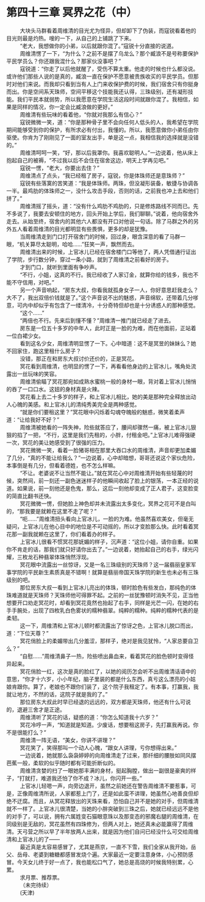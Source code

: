 <h1>第四十三章 冥界之花（中）</h1>
<div id="content">&nbsp&nbsp&nbsp&nbsp&nbsp&nbsp&nbsp&nbsp
 大块头马群看着周维清的目光尤为怪异，但却卸下了伪装，而寇锐看着他的目光则最是灼热。嗖的一下，从自己的上铺跳了下来。
 <br/>&nbsp&nbsp&nbsp&nbsp&nbsp&nbsp&nbsp&nbsp
 “老大，我想做你的小弟，以后就跟你混了。”寇锐十分直接的说道。
 <br/>&nbsp&nbsp&nbsp&nbsp&nbsp&nbsp&nbsp&nbsp
 周维清愣了一下，“为什么？之前不是摆了乌龙么？那个臧浪不是号称要保护平民学员么？你还跟我混什么？那家伙没事吧？”
 <br/>&nbsp&nbsp&nbsp&nbsp&nbsp&nbsp&nbsp&nbsp
 寇锐道：“你走了以后他就醒了，受伤不算太重。他走的时候也什么都没说。或许他们那些人说的是真的，臧浪一直在保护不愿意被贵族收买的平民学员。但那时对他们来说。而我却只看到当有人上门来收保护费的时候，我们宿舍只有你挺身而出。你是空间系天珠师，空间平移这个技能我还认得，三珠级别，还有凝形技能。我们平民本就弱势，所以我愿意在学院生活这段时间就跟你混了。我相信，如果是同样的情况，你一定会比臧浪做的更好。”
 <br/>&nbsp&nbsp&nbsp&nbsp&nbsp&nbsp&nbsp&nbsp
 周维清有些玩味的看着他，“你就对我那么有信心？”
 <br/>&nbsp&nbsp&nbsp&nbsp&nbsp&nbsp&nbsp&nbsp
 寇锐微微一笑，道：“你是那种骨子里不会向任何人低头的人，我希望在学院期间能够受到你的保护，有所求必有付出，我懂的。所以，我愿意做你小弟任由你驱使。你肯为了刚刚见了一面的室友出手，单是这一点，我相信我的选择就是没错的。”
 <br/>&nbsp&nbsp&nbsp&nbsp&nbsp&nbsp&nbsp&nbsp
 周维清呵呵一笑，“好，那以后我罩你。我喜欢聪明人。”一边说着，他从床上抱起自己的被褥，“不过我以后不会住在宿舍这边，明天上学再见吧。”
 <br/>&nbsp&nbsp&nbsp&nbsp&nbsp&nbsp&nbsp&nbsp
 寇锐一愣，“老大，你要出去住？”
 <br/>&nbsp&nbsp&nbsp&nbsp&nbsp&nbsp&nbsp&nbsp
 周维清点了点头，“我已经租了房子，寇锐，你是体珠师还是意珠师？”
 <br/>&nbsp&nbsp&nbsp&nbsp&nbsp&nbsp&nbsp&nbsp
 寇锐有些落寞的苦笑道：“我是体珠师。两珠，但没凝形装备，敏捷与协调各一半。最鸡肋的体珠师之一，没什么攻击手段，否则的话，之前我也冲上去和他们拼了。”
 <br/>&nbsp&nbsp&nbsp&nbsp&nbsp&nbsp&nbsp&nbsp
 周维清摇了摇头，道：“没有什么鸡肋不鸡肋的，只是修炼路线不同而已。先不多说了，我要去安顿住的地方，回头开始上学后，我们聊聊。”说着，他向宿舍外走去。从始至终，宿舍内的其他六人都没有开口对他说一句话。除了马群之外的另外五人看着周维清的目光都明显有些畏惧，更多的却是犹豫。
 <br/>&nbsp&nbsp&nbsp&nbsp&nbsp&nbsp&nbsp&nbsp
 当周维清走到门口打开宿舍门的时候，回过身，眼含深意的看了马群一眼，“机关算尽太聪明，哈哈……”狂笑一声，飘然而去。
 <br/>&nbsp&nbsp&nbsp&nbsp&nbsp&nbsp&nbsp&nbsp
 周维清出来的时候，上官冰儿已经在宿舍楼门口等他了，两人凭借通行证出了学院，步行数分钟，穿过一条小路，就到了周维清之前看好的房子。
 <br/>&nbsp&nbsp&nbsp&nbsp&nbsp&nbsp&nbsp&nbsp
 才到门口，就听到里面有争吵声。
 <br/>&nbsp&nbsp&nbsp&nbsp&nbsp&nbsp&nbsp&nbsp
 “不行，小姐，这真的不行。我已经收了人家订金，就算你给的钱多，我也不能不守信用，对吧。”
 <br/>&nbsp&nbsp&nbsp&nbsp&nbsp&nbsp&nbsp&nbsp
 另一个声音响起，“房东大叔，你看我就孤身女子一人，你好意思赶我走么？大不了，我出双倍价钱就是了。”这个声音说不出的魅惑，声音绵软，还带着几分嗲意，可内中却似乎有包含了一缕清冷，十分奇特但却也是十分诱惑人的那种感觉。
 <br/>&nbsp&nbsp&nbsp&nbsp&nbsp&nbsp&nbsp&nbsp
 “这个……”
 <br/>&nbsp&nbsp&nbsp&nbsp&nbsp&nbsp&nbsp&nbsp
 “两倍也不行。先来后到懂不懂？”周维清一推门就已经走了进去。
 <br/>&nbsp&nbsp&nbsp&nbsp&nbsp&nbsp&nbsp&nbsp
 房东是一位五十多岁的中年人，此时正是一脸的为难，而在他面前，正站着一位白裙少女。
 <br/>&nbsp&nbsp&nbsp&nbsp&nbsp&nbsp&nbsp&nbsp
 看到这名少女，周维清明显愣了一下。心中暗道：这不是冥昱的妹妹么？她不回家住，跑这里租什么房子？
 <br/>&nbsp&nbsp&nbsp&nbsp&nbsp&nbsp&nbsp&nbsp
 没错，那正在和房东大叔讨价还价的，正是冥花。
 <br/>&nbsp&nbsp&nbsp&nbsp&nbsp&nbsp&nbsp&nbsp
 冥花看到周维清，也明显的愣了一下，再看看他身边的上官冰儿，嘴角处流露出一丝玩味的笑容。
 <br/>&nbsp&nbsp&nbsp&nbsp&nbsp&nbsp&nbsp&nbsp
 周维清偷瞄了冥花那宛如成熟水蜜桃一般的身材一眼，背对着上官冰儿悄悄的吞了一口口水。这妞的身材真是火辣。
 <br/>&nbsp&nbsp&nbsp&nbsp&nbsp&nbsp&nbsp&nbsp
 冥花看上去二十多岁的样子，和上官冰儿相比，她的美是那种完全释放出动人心魄的美感。和上官冰儿的清纯秀美完全是两种感觉。
 <br/>&nbsp&nbsp&nbsp&nbsp&nbsp&nbsp&nbsp&nbsp
 “就是你们要租这里？”冥花眼中闪烁着勾魂夺魄般的魅惑，微笑着柔声道：“让给我好不好？”
 <br/>&nbsp&nbsp&nbsp&nbsp&nbsp&nbsp&nbsp&nbsp
 周维清被她看的一阵失神，险些就答应了，腰间却骤然一痛，被上官冰儿狠狠的掐了一把，“不行，这里是我们先租的，小胖，付租金吧。”上官冰儿难得强硬一次，冥花的美让她感受到了很强的压力。
 <br/>&nbsp&nbsp&nbsp&nbsp&nbsp&nbsp&nbsp&nbsp
 冥花微微一笑，看着一脸猪哥相在那里大吞口水的周维清，声音却更加柔媚了几分，“真的不能让给我么？”一边说着，心中却暗想，哥哥还说这个家伙危险，本事倒是有几分，但看着德姓，也不怎么样嘛。
 <br/>&nbsp&nbsp&nbsp&nbsp&nbsp&nbsp&nbsp&nbsp
 “不让。老婆说不让当然不能让。”就在冥花心中对周维清开始有些轻蔑的时候，突然间，前一刻还一副色迷迷样子的他瞬间收起了脸上的银荡，一本正经的说道。如果说，前一刻他还是色鬼，那么，这后一刻他却变成了正人君子，这变脸变的简直比翻书还快。
 <br/>&nbsp&nbsp&nbsp&nbsp&nbsp&nbsp&nbsp&nbsp
 冥花微微一愣，但她脸上神色却并未流露出太多变化，冥界之花可不是白叫的，“那我要是就赖在这里不走了呢？”
 <br/>&nbsp&nbsp&nbsp&nbsp&nbsp&nbsp&nbsp&nbsp
 “呃……”周维清扭头看向上官冰儿，一脸的为难。他虽然喜欢美女，但毫无疑问，上官冰儿在他心目中的地位是不可动摇的，所以才变脸那么快。此时看着冥花那一副我就赖在这里了，你们看着办的样子。
 <br/>&nbsp&nbsp&nbsp&nbsp&nbsp&nbsp&nbsp&nbsp
 上官冰儿很看不惯冥花那妩媚的样子，沉声道：“这位小姐，请你自重。如果你不肯走的话，那我们就只好请你出去了。”一边说着，她抬起自己的右手，绿光闪耀，三枚龙石种翡翠体珠悄然浮现。
 <br/>&nbsp&nbsp&nbsp&nbsp&nbsp&nbsp&nbsp&nbsp
 冥花眼中流露出一丝惊讶，又是一名三珠级别的天珠师？这一届翡丽皇家军事学院的平民新生素质真是不错啊！就算是翡丽帝国天珠学院的新生也未必有三珠级别的吧。
 <br/>&nbsp&nbsp&nbsp&nbsp&nbsp&nbsp&nbsp&nbsp
 那位房东大叔一看到上官冰儿亮出的体珠，顿时脸色有些发白，那纯色的体珠难道就是天珠师？天珠师他可得罪不起。之前的一丝犹豫顿时消失不见，正当他想要开口劝走冥花时，却看到冥花竟然也抬起了右手，同样是光芒一闪，在她的右手手腕处，出现了四枚乳白色雾状的糯种翡翠。纯粹的糯种。纯粹的糯种代表的是柔韧。
 <br/>&nbsp&nbsp&nbsp&nbsp&nbsp&nbsp&nbsp&nbsp
 这一下，周维清和上官冰儿顿时都流露出了惊讶之色，上官冰儿脱口而出，道：“下位天尊？”
 <br/>&nbsp&nbsp&nbsp&nbsp&nbsp&nbsp&nbsp&nbsp
 冥花俏脸上的柔媚带出几分羞涩，那样子，绝对是我见犹怜，“人家总要自卫么？”
 <br/>&nbsp&nbsp&nbsp&nbsp&nbsp&nbsp&nbsp&nbsp
 “自慰……”周维清鼻子一热，险些喷出鼻血来，看着冥花的脸色顿时变得怪异起来。
 <br/>&nbsp&nbsp&nbsp&nbsp&nbsp&nbsp&nbsp&nbsp
 冥花俏脸一红，这次是真的脸红了，以她的阅历怎会听不出周维清话语中的意思，“你才十六岁，小小年纪，脑子里装的都是什么东西，真亏这么漂亮的小姑娘肯跟你。算了，老娘也不跟你们装了，这个院子我租定了。有本事，打赢我，我就让地方，不然的话，这院子就是我的了。”
 <br/>&nbsp&nbsp&nbsp&nbsp&nbsp&nbsp&nbsp&nbsp
 那位房东大叔此时早已经退的远远的，双方都是天珠师，他还有什么可说的，退避三舍才是正途。
 <br/>&nbsp&nbsp&nbsp&nbsp&nbsp&nbsp&nbsp&nbsp
 周维清听了冥花的话，疑惑的道：“你怎么知道我十六岁？”
 <br/>&nbsp&nbsp&nbsp&nbsp&nbsp&nbsp&nbsp&nbsp
 冥花冷哼一声，“知道就是知道。少废话，想要租这房子，先打赢我再说。你不是很能打么？”
 <br/>&nbsp&nbsp&nbsp&nbsp&nbsp&nbsp&nbsp&nbsp
 周维清一阵无语，“美女，你讲不讲理？”
 <br/>&nbsp&nbsp&nbsp&nbsp&nbsp&nbsp&nbsp&nbsp
 冥花笑了，笑得那叫一个动人心魄，“跟女人讲理，亏你想得出来。”
 <br/>&nbsp&nbsp&nbsp&nbsp&nbsp&nbsp&nbsp&nbsp
 一边说着，她就那么袅袅婷婷的向周维清走了过来，那纤细的腰肢如同风摆芭蕉一般，柔软的似乎随时都有可能折断似的。
 <br/>&nbsp&nbsp&nbsp&nbsp&nbsp&nbsp&nbsp&nbsp
 周维清贪婪的扫了一眼她那丰满的身材，挺起胸膛，做出一副很是豪爽的样子，“打就打，难道我还怕了你不成？冰儿，你闪开一些。”
 <br/>&nbsp&nbsp&nbsp&nbsp&nbsp&nbsp&nbsp&nbsp
 上官冰儿轻嗯一声，向旁边退开，虽然之前她还在警告周维清不要惹事，可是，正像周维清所说，人家都惹上门了，还是如此蛮不讲理，她虽然心地善良但却绝不迂腐。而且，从冥花释放出的天珠来看，恐怕自己并不是她的对手，但周维清就不一样了。上官冰儿很清楚，当她的小胖突破到三珠之后，她就已经远远不是他的对手了，可以说，拥有六属姓变石猫眼意珠以及那变态的邪魔右腿的周维清，在同级别是无敌的，冥花虽然有四珠修为，但两人对上，她还真未必能赢得了周维清。天弓营之所以早了半年放两人出来，就是因为他们自问已经没什么可交给周维清和上官冰儿的了——
 <br/>&nbsp&nbsp&nbsp&nbsp&nbsp&nbsp&nbsp&nbsp
 最近真是太容易感冒了，尤其是燕京，一直不下雪，我们全家从我开始，岳父、岳母、老婆到糖糖都感冒发烧个遍。大家最近一定要注意身体，小心预防感冒。今天女儿终于好一点了，我也能松口气了，她总是高烧的时候我特别累，心累。
 <br/>&nbsp&nbsp&nbsp&nbsp&nbsp&nbsp&nbsp&nbsp
 求月票、推荐票。
 <br/>&nbsp&nbsp&nbsp&nbsp&nbsp&nbsp&nbsp&nbsp
 （未完待续）
 <br/>&nbsp&nbsp&nbsp&nbsp&nbsp&nbsp&nbsp&nbsp
 (天津)
 <br/>&nbsp&nbsp&nbsp&nbsp&nbsp&nbsp&nbsp&nbsp
 <br/>&nbsp&nbsp&nbsp&nbsp&nbsp&nbsp&nbsp&nbsp
</div>
